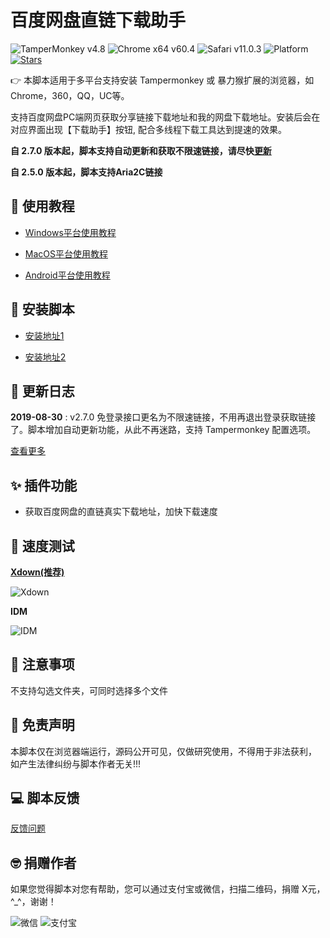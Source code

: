 # 百度网盘直链下载助手
![TamperMonkey v4.8](https://img.shields.io/badge/tamperMonkey-v4.8-brightgreen.svg) ![Chrome x64 v60.4](https://img.shields.io/badge/chrome%20x64-v76.0-brightgreen.svg) ![Safari v11.0.3](https://img.shields.io/badge/safari%20-v12.0-brightgreen.svg) ![Platform](https://img.shields.io/badge/platform-Windows%20%7C%20Mac%20%7C%20Android-blue.svg) [![Stars](https://img.shields.io/badge/GitHub-9000+-yellow.svg?style=social&logo=github)](https://github.com/syhyz1990/baiduyun)

👉 本脚本适用于多平台支持安装 Tampermonkey 或 暴力猴扩展的浏览器，如Chrome，360，QQ，UC等。

支持百度网盘PC端网页获取分享链接下载地址和我的网盘下载地址。安装后会在对应界面出现【下载助手】按钮, 配合多线程下载工具达到提速的效果。

**自 2.7.0 版本起，脚本支持自动更新和获取不限速链接，请尽快[更新](https://github.com/syhyz1990/baiduyun/raw/master/baiduyun.user.js)**

**自 2.5.0 版本起，脚本支持Aria2C链接**

## 📖 使用教程

- [Windows平台使用教程](https://www.baiduyun.wiki/#/zh-cn/windows)

- [MacOS平台使用教程](https://www.baiduyun.wiki/#/zh-cn/mac)

- [Android平台使用教程](https://www.baiduyun.wiki/#/zh-cn/android)

## 💽 安装脚本

- [安装地址1](https://github.com/syhyz1990/baiduyun/raw/master/baiduyun.user.js)

- [安装地址2](https://openuserjs.org/scripts/syhyz1990/百度网盘直链下载助手)

## 🔔 更新日志

**2019-08-30** : v2.7.0 免登录接口更名为不限速链接，不用再退出登录获取链接了。脚本增加自动更新功能，从此不再迷路，支持 Tampermonkey 配置选项。

[查看更多](https://www.baiduyun.wiki/#/zh-cn/changelog)

## ✨ 插件功能
- 获取百度网盘的直链真实下载地址，加快下载速度

## 🚀 速度测试

**[Xdown(推荐)](https://baiduwp.ctfile.com/dir/3994041-35240665-e1ea37/)**

![Xdown](https://i.loli.net/2019/08/18/l4DzJh3Zvr8Osmt.gif)

**IDM**

![IDM](https://i.loli.net/2019/05/04/5ccc6d8156d75.gif)

## 👻 注意事项
不支持勾选文件夹，可同时选择多个文件

## 📜 免责声明 
本脚本仅在浏览器端运行，源码公开可见，仅做研究使用，不得用于非法获利， 如产生法律纠纷与脚本作者无关!!!

## 💻 脚本反馈
[反馈问题](https://github.com/syhyz1990/baiduyun/issues)

## 🤓 捐赠作者
如果您觉得脚本对您有帮助，您可以通过支付宝或微信，扫描二维码，捐赠 X元，^_^，谢谢！
 
![微信](https://i.loli.net/2019/05/04/5ccc6d088bc31.jpg) ![支付宝](https://i.loli.net/2019/05/04/5ccc6d08a22f7.jpg)
